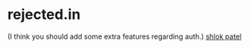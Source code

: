 # rejected.in
(I think you should add some extra features regarding auth.) [shlok patel](https://github.com/shlokpatel7)
